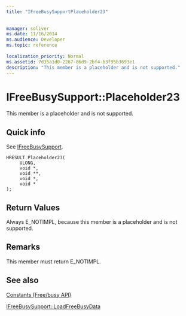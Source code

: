 ```yaml
---
title: "IFreeBusySupportPlaceholder23"
 
 
manager: soliver
ms.date: 11/16/2014
ms.audience: Developer
ms.topic: reference
 
localization_priority: Normal
ms.assetid: 7d35a1d0-2267-86d9-2bf4-b3f95b3693e1
description: "This member is a placeholder and is not supported."
---
```


# IFreeBusySupport::Placeholder23

This member is a placeholder and is not supported.
  
## Quick info

See [IFreeBusySupport](ifreebusysupport.md).
  
```
HRESULT Placeholder23( 
     ULONG,  
     void *, 
     void **,  
     void *, 
     void * 
);
```

## Return Values

Always E_NOTIMPL, because this member is a placeholder and is not supported.
  
## Remarks

This member must return E_NOTIMPL.
  
## See also



[Constants (Free/busy API)](constants-free-busy-api.md)
  
[IFreeBusySupport::LoadFreeBusyData](ifreebusysupport-loadfreebusydata.md)

